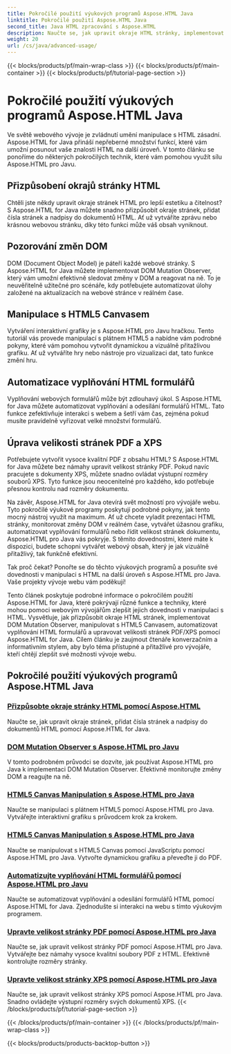 ```yaml
---
title: Pokročilé použití výukových programů Aspose.HTML Java
linktitle: Pokročilé použití Aspose.HTML Java
second_title: Java HTML zpracování s Aspose.HTML
description: Naučte se, jak upravit okraje HTML stránky, implementovat DOM Mutation Observer, manipulovat s HTML5 Canvas, automatizovat vyplňování HTML formulářů a další pomocí Aspose.HTML Java.
weight: 20
url: /cs/java/advanced-usage/
---
```


{{< blocks/products/pf/main-wrap-class >}}
{{< blocks/products/pf/main-container >}}
{{< blocks/products/pf/tutorial-page-section >}}

# Pokročilé použití výukových programů Aspose.HTML Java


Ve světě webového vývoje je zvládnutí umění manipulace s HTML zásadní. Aspose.HTML for Java přináší nepřeberné množství funkcí, které vám umožní posunout vaše znalosti HTML na další úroveň. V tomto článku se ponoříme do některých pokročilých technik, které vám pomohou využít sílu Aspose.HTML pro Javu.

## Přizpůsobení okrajů stránky HTML

Chtěli jste někdy upravit okraje stránek HTML pro lepší estetiku a čitelnost? S Aspose.HTML for Java můžete snadno přizpůsobit okraje stránek, přidat čísla stránek a nadpisy do dokumentů HTML. Ať už vytváříte zprávu nebo krásnou webovou stránku, díky této funkci může váš obsah vyniknout.

## Pozorování změn DOM

DOM (Document Object Model) je páteří každé webové stránky. S Aspose.HTML for Java můžete implementovat DOM Mutation Observer, který vám umožní efektivně sledovat změny v DOM a reagovat na ně. To je neuvěřitelně užitečné pro scénáře, kdy potřebujete automatizovat úlohy založené na aktualizacích na webové stránce v reálném čase.

## Manipulace s HTML5 Canvasem

Vytváření interaktivní grafiky je s Aspose.HTML pro Javu hračkou. Tento tutoriál vás provede manipulací s plátnem HTML5 a nabídne vám podrobné pokyny, které vám pomohou vytvořit dynamickou a vizuálně přitažlivou grafiku. Ať už vytváříte hry nebo nástroje pro vizualizaci dat, tato funkce změní hru.

## Automatizace vyplňování HTML formulářů

Vyplňování webových formulářů může být zdlouhavý úkol. S Aspose.HTML for Java můžete automatizovat vyplňování a odesílání formulářů HTML. Tato funkce zefektivňuje interakci s webem a šetří vám čas, zejména pokud musíte pravidelně vyřizovat velké množství formulářů.

## Úprava velikosti stránek PDF a XPS

Potřebujete vytvořit vysoce kvalitní PDF z obsahu HTML? S Aspose.HTML for Java můžete bez námahy upravit velikost stránky PDF. Pokud navíc pracujete s dokumenty XPS, můžete snadno ovládat výstupní rozměry souborů XPS. Tyto funkce jsou neocenitelné pro každého, kdo potřebuje přesnou kontrolu nad rozměry dokumentu.

Na závěr, Aspose.HTML for Java otevírá svět možností pro vývojáře webu. Tyto pokročilé výukové programy poskytují podrobné pokyny, jak tento mocný nástroj využít na maximum. Ať už chcete vyladit prezentaci HTML stránky, monitorovat změny DOM v reálném čase, vytvářet úžasnou grafiku, automatizovat vyplňování formulářů nebo řídit velikost stránek dokumentu, Aspose.HTML pro Java vás pokryje. S těmito dovednostmi, které máte k dispozici, budete schopni vytvářet webový obsah, který je jak vizuálně přitažlivý, tak funkčně efektivní.

Tak proč čekat? Ponořte se do těchto výukových programů a posuňte své dovednosti v manipulaci s HTML na další úroveň s Aspose.HTML pro Java. Vaše projekty vývoje webu vám poděkují!

Tento článek poskytuje podrobné informace o pokročilém použití Aspose.HTML for Java, které pokrývají různé funkce a techniky, které mohou pomoci webovým vývojářům zlepšit jejich dovednosti v manipulaci s HTML. Vysvětluje, jak přizpůsobit okraje HTML stránek, implementovat DOM Mutation Observer, manipulovat s HTML5 Canvasem, automatizovat vyplňování HTML formulářů a upravovat velikosti stránek PDF/XPS pomocí Aspose.HTML for Java. Cílem článku je zaujmout čtenáře konverzačním a informativním stylem, aby bylo téma přístupné a přitažlivé pro vývojáře, kteří chtějí zlepšit své možnosti vývoje webu.

## Pokročilé použití výukových programů Aspose.HTML Java
### [Přizpůsobte okraje stránky HTML pomocí Aspose.HTML](./css-extensions-adding-title-page-number/)
Naučte se, jak upravit okraje stránek, přidat čísla stránek a nadpisy do dokumentů HTML pomocí Aspose.HTML for Java.
### [DOM Mutation Observer s Aspose.HTML pro Javu](./dom-mutation-observer-observing-node-additions/)
V tomto podrobném průvodci se dozvíte, jak používat Aspose.HTML pro Java k implementaci DOM Mutation Observer. Efektivně monitorujte změny DOM a reagujte na ně.
### [HTML5 Canvas Manipulation s Aspose.HTML pro Java](./html5-canvas-manipulation-using-code/)
Naučte se manipulaci s plátnem HTML5 pomocí Aspose.HTML pro Java. Vytvářejte interaktivní grafiku s průvodcem krok za krokem.
### [HTML5 Canvas Manipulation s Aspose.HTML pro Java](./html5-canvas-manipulation-using-javascript/)
Naučte se manipulovat s HTML5 Canvas pomocí JavaScriptu pomocí Aspose.HTML pro Java. Vytvořte dynamickou grafiku a převeďte ji do PDF.
### [Automatizujte vyplňování HTML formulářů pomocí Aspose.HTML pro Javu](./html-form-editor-filling-submitting-forms/)
Naučte se automatizovat vyplňování a odesílání formulářů HTML pomocí Aspose.HTML for Java. Zjednodušte si interakci na webu s tímto výukovým programem.
### [Upravte velikost stránky PDF pomocí Aspose.HTML pro Java](./adjust-pdf-page-size/)
Naučte se, jak upravit velikost stránky PDF pomocí Aspose.HTML pro Java. Vytvářejte bez námahy vysoce kvalitní soubory PDF z HTML. Efektivně kontrolujte rozměry stránky.
### [Upravte velikost stránky XPS pomocí Aspose.HTML pro Java](./adjust-xps-page-size/)
Naučte se, jak upravit velikost stránky XPS pomocí Aspose.HTML pro Java. Snadno ovládejte výstupní rozměry svých dokumentů XPS.
{{< /blocks/products/pf/tutorial-page-section >}}

{{< /blocks/products/pf/main-container >}}
{{< /blocks/products/pf/main-wrap-class >}}

{{< blocks/products/products-backtop-button >}}
